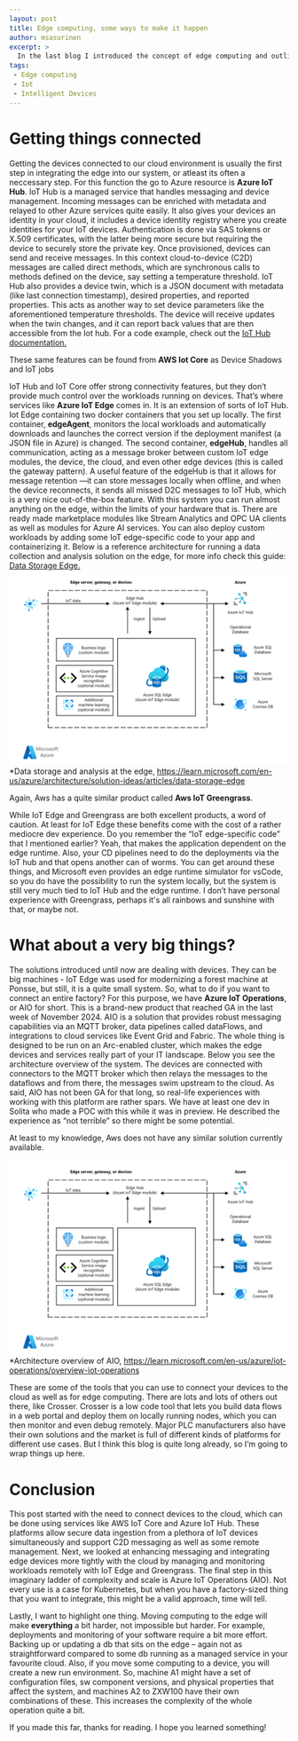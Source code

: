 ```yaml
---
layout: post
title: Edge computing, some ways to make it happen
author: msasurinen
excerpt: >
  In the last blog I introduced the concept of edge computing and outlined its benefits. In this blog post I want to go over the some of the enabling technologies, focusing on how your trusted cloud providers could help us in this matter. 
tags:
 - Edge computing
 - Iot
 - Intelligent Devices 
---
```

# Getting things connected 
 
Getting the devices connected to our cloud environment is usually the first step in integrating the edge into our system, or atleast its often a neccessary step. For this function the go to Azure resource is **Azure IoT Hub**. 
IoT Hub is a managed service that handles messaging and device management. Incoming messages can be enriched with metadata and relayed to other Azure services quite easily. 
It also gives your devices an identity in your cloud, it includes a device identity registry where you create identities for your IoT devices. Authentication is done via SAS tokens or X.509 certificates, with the latter being more secure but requiring the device to securely store the private key. 
Once provisioned, devices can send and receive messages. In this context cloud-to-device (C2D) messages are called direct methods, which are synchronous calls to methods defined on the device, say setting a temperature threshold.
IoT Hub also provides a device twin, which is a JSON document with metadata (like last connection timestamp), desired properties, and reported properties. 
This acts as another way to set device parameters like the aforementioned temperature thresholds. The device will receive updates when the twin changes, and it can report back values that are then accessible from the Iot hub. For a code example, check out the [IoT Hub documentation.](https://learn.microsoft.com/en-us/azure/iot-hub/iot-hub-devguide-device-twins)  

These same features can be found from **AWS Iot Core** as Device Shadows and IoT jobs

IoT Hub and IoT Core offer strong connectivity features, but they don’t provide much control over the workloads running on devices. That’s where services like **Azure IoT Edge** comes in. 
It is an extension of sorts of IoT Hub. Iot Edge containing two docker containers that you set up locally. 
The first container, **edgeAgent**, monitors the local workloads and automatically downloads and launches the correct version if the deployment manifest (a JSON file in Azure) is changed. The second container, **edgeHub**, handles all communication, acting as a message broker between custom IoT edge modules, the device, the cloud, and even other edge devices (this is called the gateway pattern).
A useful feature of the edgeHub is that it allows for message retention —it can store messages locally when offline, and when the device reconnects, it sends all missed D2C messages to IoT Hub, which is a very nice out-of-the-box feature.
With this system you can run almost anything on the edge, within the limits of your hardware that is. There are ready made marketplace modules like Stream Analytics and OPC UA clients as well as modules for Azure AI services. You can also deploy custom workloads by adding some IoT edge-specific code to your app and containerizing it. 
Below is a reference architecture for running a data collection and analysis solution on the edge, for more info check this guide: [Data Storage Edge.](https://learn.microsoft.com/en-us/azure/architecture/solution-ideas/articles/data-storage-edge)
![Data storage and analysis at the edge](/img/2024-edge-computing/iot_edge.png)
*Data storage and analysis at the edge, https://learn.microsoft.com/en-us/azure/architecture/solution-ideas/articles/data-storage-edge
 
Again, Aws has a quite similar product called **Aws IoT Greengrass**. 

While IoT Edge and Greengrass are both excellent products, a word of caution. At least for IoT Edge these benefits come with the cost of a rather mediocre dev experience. Do you remember the “IoT edge-specific code” that I mentioned earlier? Yeah, that makes the application dependent on the edge runtime. Also, your CD pipelines need to do the deployments via the IoT hub and that opens another can of worms. 
You can get around these things, and Microsoft even provides an edge runtime simulator for vsCode, so you do have the possibility to run the system locally, but the system is still very much tied to IoT Hub and the edge runtime. 
I don’t have personal experience with Greengrass, perhaps it's all rainbows and sunshine with that, or maybe not. 

# What about a very big things? 
The solutions introduced until now are dealing with devices. They can be big machines - IoT Edge was used for modernizing a forest machine at Ponsse, but still, it is a quite small system. So, what to do if you want to connect an entire factory? For this purpose, we have **Azure IoT Operations**, or AIO for short. 
This is a brand-new product that reached GA in the last week of November 2024. 
AIO is a solution that provides robust messaging capabilities via an MQTT broker, data pipelines called dataFlows, and integrations to cloud services like Event Grid and Fabric. The whole thing is designed to be run on an Arc-enabled cluster, which makes the edge devices and services really part of your IT landscape. 
Below you see the architecture overview of the system. The devices are connected with connectors to the MQTT broker which then relays the messages to the dataflows and from there, the messages swim upstream to the cloud. As said, AIO has not been GA for that long, so real-life experiences with working with this platform are rather spars. We have at least one dev in Solita who made a POC with this while it was in preview. He described the experience as “not terrible” so there might be some potential. 

At least to my knowledge, Aws does not have any similar solution currently available.

![Architecture overview of AIO](/img/2024-edge-computing/iot_edge.png)
*Architecture overview of AIO, https://learn.microsoft.com/en-us/azure/iot-operations/overview-iot-operations

These are some of the tools that you can use to connect your devices to the cloud as well as for edge computing. There are lots and lots of others out there, like Crosser. Crosser is a low code tool that lets you build data flows in a web portal and deploy them on locally running nodes, which you can then monitor and even debug remotely. 
Major PLC manufacturers also have their own solutions and the market is full of different kinds of platforms for different use cases. But I think this blog is quite long already, so I’m going to wrap things up here. 

# Conclusion
This post started with the need to connect devices to the cloud, which can be done using services like AWS IoT Core and Azure IoT Hub. These platforms allow secure data ingestion from a plethora of IoT devices simultaneously and support C2D messaging as well as some remote management. 
Next, we looked at enhancing messaging and integrating edge devices more tightly with the cloud by managing and monitoring workloads remotely with IoT Edge and Greengrass.
The final step in this imaginary ladder of complexity and scale is Azure IoT Operations (AIO). Not every use is a case for Kubernetes, but when you have a factory-sized thing that you want to integrate, this might be a valid approach, time will tell. 

Lastly, I want to highlight one thing. Moving computing to the edge will make **everything** a bit harder, not impossible but harder. For example, deployments and monitoring of your software require a bit more effort. Backing up or updating a db that sits on the edge – again not as straightforward compared to some db running as a managed service in your favourite cloud. Also, if you move some computing to a device, you will create a new run environment. So, machine A1 might have a set of configuration files, sw component versions, and physical properties that affect the system, and machines A2 to ZXW100 have their own combinations of these. This increases the complexity of the whole operation quite a bit.

If you made this far, thanks for reading. I hope you learned something!
